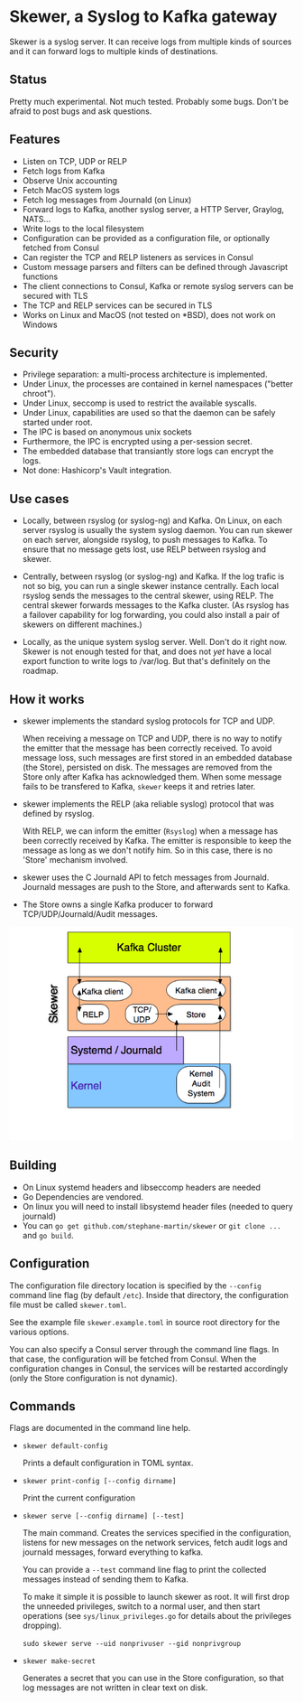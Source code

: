 # Skewer, a Syslog to Kafka gateway

Skewer is a syslog server. It can receive logs from multiple kinds of sources
and it can forward logs to multiple kinds of destinations.


## Status


Pretty much experimental. Not much tested. Probably some bugs. Don't be afraid
to post bugs and ask questions.


## Features

-   Listen on TCP, UDP or RELP
-   Fetch logs from Kafka
-   Observe Unix accounting
-   Fetch MacOS system logs
-   Fetch log messages from Journald (on Linux)
-   Forward logs to Kafka, another syslog server, a HTTP Server, Graylog,
    NATS...
-   Write logs to the local filesystem
-   Configuration can be provided as a configuration file, or optionally fetched
    from Consul
-   Can register the TCP and RELP listeners as services in Consul
-   Custom message parsers and filters can be defined through Javascript
    functions
-   The client connections to Consul, Kafka or remote syslog servers can be
    secured with TLS
-   The TCP and RELP services can be secured in TLS
-   Works on Linux and MacOS (not tested on *BSD), does not work on Windows


## Security

-   Privilege separation: a multi-process architecture is implemented.
-   Under Linux, the processes are contained in kernel namespaces ("better chroot").
-   Under Linux, seccomp is used to restrict the available syscalls.
-   Under Linux, capabilities are used so that the daemon can be safely started
    under root.
-   The IPC is based on anonymous unix sockets
-   Furthermore, the IPC is encrypted using a per-session secret.
-   The embedded database that transiantly store logs can encrypt the logs.
-   Not done: Hashicorp's Vault integration.


## Use cases


-   Locally, between rsyslog (or syslog-ng) and Kafka. On Linux, on each
    server rsyslog is usually the system syslog daemon. You can run skewer on
    each server, alongside rsyslog, to push messages to Kafka. To ensure that
    no message gets lost, use RELP between rsyslog and skewer.

-   Centrally, between rsyslog (or syslog-ng) and Kafka. If the log trafic is
    not so big, you can run a single skewer instance centrally. Each local
    rsyslog sends the messages to the central skewer, using RELP. The central
    skewer forwards messages to the Kafka cluster. (As rsyslog has a failover
    capability for log forwarding, you could also install a pair of skewers on
    different machines.)

-   Locally, as the unique system syslog server. Well. Don't do it right now.
    Skewer is not enough tested for that, and does not *yet* have a local export
	function to write logs to /var/log. But that's definitely on the
    roadmap.


## How it works


-   skewer implements the standard syslog protocols for TCP and UDP.

    When receiving a message on TCP and UDP, there is no way to notify the
    emitter that the message has been correctly received. To avoid message
    loss, such messages are first stored in an embedded database (the Store),
    persisted on disk. The messages are removed from the Store only
    after Kafka has acknowledged them. When some message fails to be transfered
    to Kafka, `skewer` keeps it and retries later.

-   skewer implements the RELP (aka reliable syslog) protocol that was defined
    by rsyslog. 

    With RELP, we can inform the emitter (`Rsyslog`) when a message has been
    correctly received by Kafka. The emitter is responsible to keep the
    message as long as we don't notify him. So in this case, there is no
    'Store' mechanism involved.

-   skewer uses the C Journald API to fetch messages from Journald. Journald
    messages are push to the Store, and afterwards sent to Kafka.

-   The Store owns a single Kafka producer to forward TCP/UDP/Journald/Audit
    messages.


![Architecture](archi.png)


## Building

-   On Linux systemd headers and libseccomp headers are needed
-	Go Dependencies are vendored.
-	On linux you will need to install libsystemd header files (needed to
	query journald)
-	You can `go get github.com/stephane-martin/skewer` or `git clone ...` and
	`go build`.


## Configuration


The configuration file directory location is specified by the `--config`
command line flag (by default `/etc`). Inside that directory, the configuration
file must be called `skewer.toml`.

See the example file `skewer.example.toml` in source root directory for the
various options.

You can also specify a Consul server through the command line flags. In that case,
the configuration will be fetched from Consul. When the configuration changes in
Consul, the services will be restarted accordingly (only the Store configuration
is not dynamic).

## Commands


Flags are documented in the command line help.

-   `skewer default-config`

    Prints a default configuration in TOML syntax.

-   `skewer print-config [--config dirname]`

    Print the current configuration

-   `skewer serve [--config dirname] [--test]`

    The main command. Creates the services specified in the configuration,
    listens for new messages on the network services, fetch audit logs and
    journald messages, forward everything to kafka.

    You can provide a `--test` command line flag to print the collected
    messages instead of sending them to Kafka.

    To make it simple it is possible to launch skewer as root. It will first drop the
    unneeded privileges, switch to a normal user, and then start operations 
    (see `sys/linux_privileges.go` for details about the privileges dropping).

    `sudo skewer serve --uid nonprivuser --gid nonprivgroup`


-   `skewer make-secret`

    Generates a secret that you can use in the Store configuration, so that
    log messages are not written in clear text on disk.
